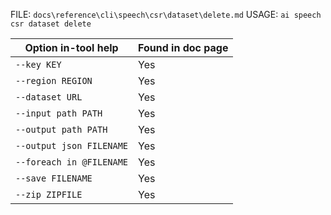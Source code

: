 ﻿FILE: `docs\reference\cli\speech\csr\dataset\delete.md`
USAGE: `ai speech csr dataset delete`

| Option in-tool help | Found in doc page |
|---------------------|------------------|
| `--key KEY` | Yes |
| `--region REGION` | Yes |
| `--dataset URL` | Yes |
| `--input path PATH` | Yes |
| `--output path PATH` | Yes |
| `--output json FILENAME` | Yes |
| `--foreach in @FILENAME` | Yes |
| `--save FILENAME` | Yes |
| `--zip ZIPFILE` | Yes |